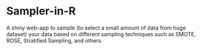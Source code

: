 # Sampler-in-R
A shiny web-app to sample (to select a small amount of data from huge dataset) your data based on different sampling techniques such as SMOTE, ROSE, Stratified Sampling, and others.

